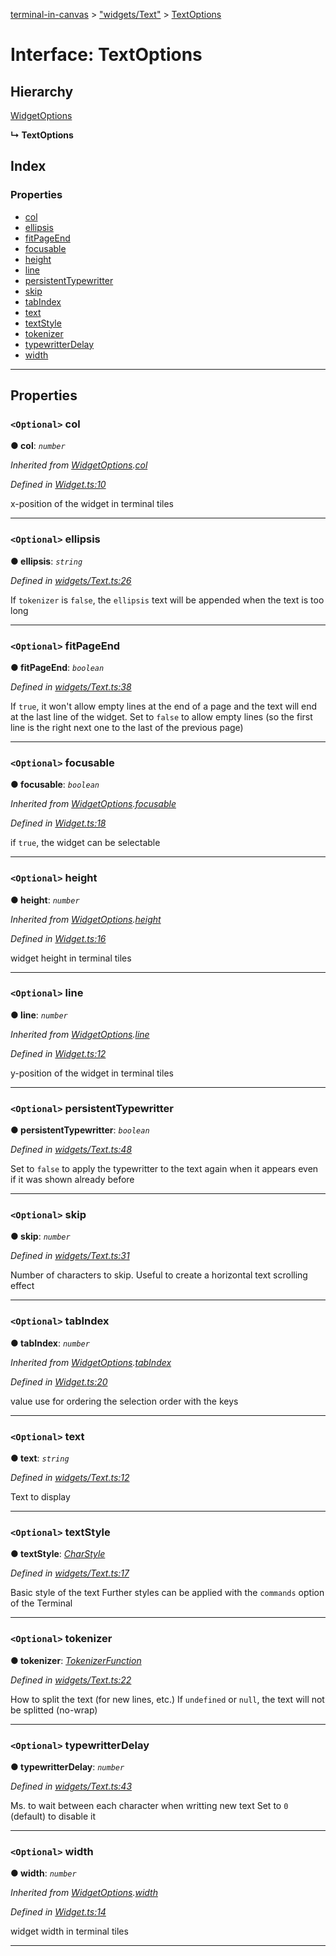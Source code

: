 [terminal-in-canvas](../README.md) > ["widgets/Text"](../modules/_widgets_text_.md) > [TextOptions](../interfaces/_widgets_text_.textoptions.md)

# Interface: TextOptions

## Hierarchy

 [WidgetOptions](_widget_.widgetoptions.md)

**↳ TextOptions**

## Index

### Properties

* [col](_widgets_text_.textoptions.md#col)
* [ellipsis](_widgets_text_.textoptions.md#ellipsis)
* [fitPageEnd](_widgets_text_.textoptions.md#fitpageend)
* [focusable](_widgets_text_.textoptions.md#focusable)
* [height](_widgets_text_.textoptions.md#height)
* [line](_widgets_text_.textoptions.md#line)
* [persistentTypewritter](_widgets_text_.textoptions.md#persistenttypewritter)
* [skip](_widgets_text_.textoptions.md#skip)
* [tabIndex](_widgets_text_.textoptions.md#tabindex)
* [text](_widgets_text_.textoptions.md#text)
* [textStyle](_widgets_text_.textoptions.md#textstyle)
* [tokenizer](_widgets_text_.textoptions.md#tokenizer)
* [typewritterDelay](_widgets_text_.textoptions.md#typewritterdelay)
* [width](_widgets_text_.textoptions.md#width)

---

## Properties

<a id="col"></a>

### `<Optional>` col

**● col**: *`number`*

*Inherited from [WidgetOptions](_widget_.widgetoptions.md).[col](_widget_.widgetoptions.md#col)*

*Defined in [Widget.ts:10](https://github.com/danikaze/terminal-in-canvas/blob/a5ea4f7/src/Widget.ts#L10)*

x-position of the widget in terminal tiles

___
<a id="ellipsis"></a>

### `<Optional>` ellipsis

**● ellipsis**: *`string`*

*Defined in [widgets/Text.ts:26](https://github.com/danikaze/terminal-in-canvas/blob/a5ea4f7/src/widgets/Text.ts#L26)*

If `tokenizer` is `false`, the `ellipsis` text will be appended when the text is too long

___
<a id="fitpageend"></a>

### `<Optional>` fitPageEnd

**● fitPageEnd**: *`boolean`*

*Defined in [widgets/Text.ts:38](https://github.com/danikaze/terminal-in-canvas/blob/a5ea4f7/src/widgets/Text.ts#L38)*

If `true`, it won't allow empty lines at the end of a page and the text will end at the last line of the widget. Set to `false` to allow empty lines (so the first line is the right next one to the last of the previous page)

___
<a id="focusable"></a>

### `<Optional>` focusable

**● focusable**: *`boolean`*

*Inherited from [WidgetOptions](_widget_.widgetoptions.md).[focusable](_widget_.widgetoptions.md#focusable)*

*Defined in [Widget.ts:18](https://github.com/danikaze/terminal-in-canvas/blob/a5ea4f7/src/Widget.ts#L18)*

if `true`, the widget can be selectable

___
<a id="height"></a>

### `<Optional>` height

**● height**: *`number`*

*Inherited from [WidgetOptions](_widget_.widgetoptions.md).[height](_widget_.widgetoptions.md#height)*

*Defined in [Widget.ts:16](https://github.com/danikaze/terminal-in-canvas/blob/a5ea4f7/src/Widget.ts#L16)*

widget height in terminal tiles

___
<a id="line"></a>

### `<Optional>` line

**● line**: *`number`*

*Inherited from [WidgetOptions](_widget_.widgetoptions.md).[line](_widget_.widgetoptions.md#line)*

*Defined in [Widget.ts:12](https://github.com/danikaze/terminal-in-canvas/blob/a5ea4f7/src/Widget.ts#L12)*

y-position of the widget in terminal tiles

___
<a id="persistenttypewritter"></a>

### `<Optional>` persistentTypewritter

**● persistentTypewritter**: *`boolean`*

*Defined in [widgets/Text.ts:48](https://github.com/danikaze/terminal-in-canvas/blob/a5ea4f7/src/widgets/Text.ts#L48)*

Set to `false` to apply the typewritter to the text again when it appears even if it was shown already before

___
<a id="skip"></a>

### `<Optional>` skip

**● skip**: *`number`*

*Defined in [widgets/Text.ts:31](https://github.com/danikaze/terminal-in-canvas/blob/a5ea4f7/src/widgets/Text.ts#L31)*

Number of characters to skip. Useful to create a horizontal text scrolling effect

___
<a id="tabindex"></a>

### `<Optional>` tabIndex

**● tabIndex**: *`number`*

*Inherited from [WidgetOptions](_widget_.widgetoptions.md).[tabIndex](_widget_.widgetoptions.md#tabindex)*

*Defined in [Widget.ts:20](https://github.com/danikaze/terminal-in-canvas/blob/a5ea4f7/src/Widget.ts#L20)*

value use for ordering the selection order with the keys

___
<a id="text"></a>

### `<Optional>` text

**● text**: *`string`*

*Defined in [widgets/Text.ts:12](https://github.com/danikaze/terminal-in-canvas/blob/a5ea4f7/src/widgets/Text.ts#L12)*

Text to display

___
<a id="textstyle"></a>

### `<Optional>` textStyle

**● textStyle**: *[CharStyle](_terminal_.charstyle.md)*

*Defined in [widgets/Text.ts:17](https://github.com/danikaze/terminal-in-canvas/blob/a5ea4f7/src/widgets/Text.ts#L17)*

Basic style of the text Further styles can be applied with the `commands` option of the Terminal

___
<a id="tokenizer"></a>

### `<Optional>` tokenizer

**● tokenizer**: *[TokenizerFunction](../modules/_util_tokenizer_.md#tokenizerfunction)*

*Defined in [widgets/Text.ts:22](https://github.com/danikaze/terminal-in-canvas/blob/a5ea4f7/src/widgets/Text.ts#L22)*

How to split the text (for new lines, etc.) If `undefined` or `null`, the text will not be splitted (no-wrap)

___
<a id="typewritterdelay"></a>

### `<Optional>` typewritterDelay

**● typewritterDelay**: *`number`*

*Defined in [widgets/Text.ts:43](https://github.com/danikaze/terminal-in-canvas/blob/a5ea4f7/src/widgets/Text.ts#L43)*

Ms. to wait between each character when writting new text Set to `0` (default) to disable it

___
<a id="width"></a>

### `<Optional>` width

**● width**: *`number`*

*Inherited from [WidgetOptions](_widget_.widgetoptions.md).[width](_widget_.widgetoptions.md#width)*

*Defined in [Widget.ts:14](https://github.com/danikaze/terminal-in-canvas/blob/a5ea4f7/src/Widget.ts#L14)*

widget width in terminal tiles

___

